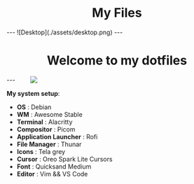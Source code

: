 <div align="center">
    <h1>My Files</h1>
</div>
---
![Desktop](./assets/desktop.png)
---

<div align="center">
    <h1>Welcome to my dotfiles</h1>
</div>
---
<image align="right" width="450px" src="assets/neofetch.png"/>

**My system setup**:

- **OS**                   : Debian 
- **WM**                   : Awesome Stable
- **Terminal**             : Alacritty
- **Compositor**           : Picom
- **Application Launcher** : Rofi
- **File Manager**         : Thunar
- **Icons**                : Tela grey
- **Cursor**               : Oreo Spark Lite Cursors
- **Font**                 : Quicksand Medium
- **Editor**               : Vim && VS Code
